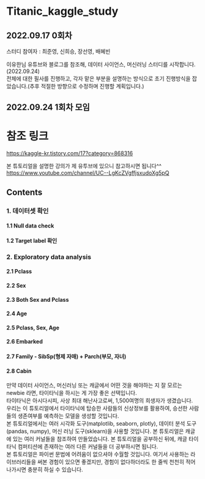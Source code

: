 # Titanic_kaggle_study

## 2022.09.17 0회차

스터디 참여자 : 최준영, 신희승, 장선영, 배혜빈

이유한님 유튜브와 블로그를 참조해, 데이터 사이언스, 머신러닝 스터디를 시작합니다.(2022.09.24)   
전체에 대한 필사를 진행하고, 각자 맡은 부분을 설명하는 방식으로 초기 진행방식을 잡았습니다.(추후 적절한 방향으로 수정하며 진행할 계획입니다.)   

## 2022.09.24 1회차 모임

# 참조 링크

https://kaggle-kr.tistory.com/17?category=868316

본 튜토리얼을 설명한 강의가 제 유투브에 있으니 참고하시면 됩니다^^   
https://www.youtube.com/channel/UC--LgKcZVgffjsxudoXg5pQ   

## Contents   
### 1. 데이터셋 확인   
#### 1.1 Null data check   
#### 1.2 Target label 확인   
### 2. Exploratory data analysis   
#### 2.1 Pclass   
#### 2.2 Sex   
#### 2.3 Both Sex and Pclass   
#### 2.4 Age   
#### 2.5 Pclass, Sex, Age   
#### 2.6 Embarked   
#### 2.7 Family - SibSp(형제 자매) + Parch(부모, 자녀)   
#### 2.8 Cabin

만약 데이터 사이언스, 머신러닝 또는 캐글에서 어떤 것을 해야하는 지 잘 모르는 newbie 라면, 타이타닉을 하시는 게 가장 좋은 선택입니다.   
타이타닉은 아시다시피, 사상 최대 해난사고로써, 1,500여명의 희생자가 생겼습니다.   
우리는 이 튜토리얼에서 타이타닉에 탑승한 사람들의 신상정보를 활용하여, 승선한 사람들의 생존여부를 예측하는 모델을 생성할 것입니다.   
본 튜토리얼에서는 여러 시각화 도구(matplotlib, seaborn, plotly), 데이터 분석 도구(pandas, numpy), 머신 러닝 도구(sklearn)을 사용할 것입니다.
본 튜토리얼은 캐글에 있는 여러 커널들을 참조하여 만들었습니다. 본 튜토리얼을 공부하신 뒤에, 캐글 타이타닉 컴퍼티션에 존재하는 여러 다른 커널들을 더 공부하시면 됩니다.   
본 튜토리얼은 파이썬 문법에 어려움이 없으셔야 수월할 것입니다. 여기서 사용하는 라이브러리들을 써본 경험이 있으면 좋겠지만, 경험이 없다하더라도 한 줄씩 천천히 적어나가시면 충분히 하실 수 있습니다.   
